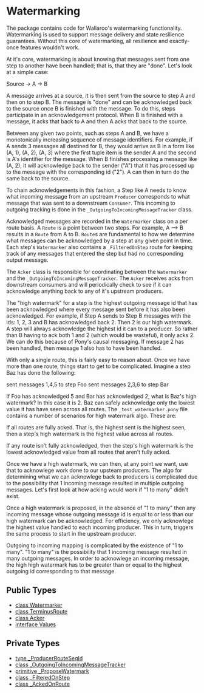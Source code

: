 # Watermarking

The package contains code for Wallaroo's watermarking functionality.
Watermarking is used to support message delivery and state resilience
guarantees. Without this core of watermarking, all resilience and
exactly-once features wouldn't work.

At it's core, watermarking is about knowing that messages sent from one step to
another have been handled; that is, that they are "done". Let's look at a
simple case:

Source -> A -> B

A message arrives at a source, it is then sent from the source to step A and
then on to step B. The message is "done" and can be acknowledged back to the
source once B is finished with the message. To do this, steps participate in
an acknowledgement protocol. When B is finished with a message, it acks
that back to A and then A acks that back to the source.

Between any given two points, such as steps A and B, we have a monotonically
increasing sequence of message identifiers. For example, if A sends 3 messages
all destined for B, they would arrive as B in a form like (A, 1), (A, 2),
(A, 3) where the first tuple item is the sender A and the second is A's
identifier for the message. When B finishes processing a message like (A, 2),
it will acknowledge back to the sender ("A") that it has processed up to
the message with the corresponding id ("2"). A can then in turn do the same
back to the source.

To chain acknowledgements in this fashion, a Step like A needs to know what
incoming message from an upstream `Producer` corresponds to what message that
was sent to a downstream `Consumer`. This incoming to outgoing tracking is done
in the `_OutgoingToIncomingMessageTracker` class.

Acknowledged messages are recorded in the `Watermarker` class on a per route
basis. A `Route` is a point between two steps. For example, A --> B results
in a `Route` from A to B. `Route`s are fundamental to how we determine what
messages can be acknowledged by a step at any given point in time. Each step's
`Watermarker` also contains a `_FilteredOnStep` route for keeping track of
any messages that entered the step but had no corresponding output message.

The `Acker` class is responsible for coordinating between the `Watermarker`
and the `_OutgoingToIncomingMessageTracker`. The `Acker` receives acks from
downstream consumers and will periodically check to see if it can acknowledge
anything back to any of it's upstream producers.

The "high watermark" for a step is the highest outgoing message id that has
been acknowledged where every message sent before it has also been
acknowledged. For example, if Step A sends to Step B messages with the ids:
1, 2, 3 and B has acknowledged back 2. Then 2 is our high watermark. A step
will always acknowledge the highest id it can to a producer. So rather than B
having to ack both 1 and 2 (which would be wasteful), it only acks 2. We can
do this because of Pony's causal messaging. If message 2 has been handled,
then message 1 also has to have been handled.

With only a single route, this is fairly easy to reason about. Once we have
more than one route, things start to get to be complicated. Imagine a step
Baz has done the following:

sent messages 1,4,5 to step Foo
sent messages 2,3,6 to step Bar

If Foo has acknowledged 5 and Bar has acknowledged 2, what is Baz's high
watermark? In this case it is 2. Baz can safely acknowledge only the lowest
value it has have seen across all routes. The `_test_watermarker.pony` file
contains a number of scenarios for high watermark algo. These are:

If all routes are fully acked. That is, the highest sent is the highest seen,
then a step's high watermark is the highest value across all routes.

If any route isn't fully acknowledged, then the step's high watermark is
the lowest acknowledged value from all routes that aren’t fully acked.

Once we have a high watermark, we can then, at any point we want, use that to
acknowlege work done to our upsteam producers. The algo for determining what
we can acknowlege back to producers is complicated due to the possibility that
1 incoming message resulted in multiple outgoing messages. Let's first look at
how acking would work if "1 to many" didn't exist.

Once a high watermark is proposed, in the absence of "1 to many" then any
incoming message whose outgoing message id is equal to or less than our
high watermark can be acknowledged. For efficiency, we only acknowlege the
highest value handled to each incoming producer. This in turn, triggers
the same process to start in the upstream producer.

Outgoing to incoming mapping is complicated by the existence of "1 to many".
"1 to many" is the possibility that 1 incoming message resulted in many
outgoing messages. In order to acknowlege an incoming message, the high
high watermark has to be greater than or equal to the highest outgoing id
corresponding to that message.


## Public Types

* [class Watermarker](wallaroo-ent-watermarking-Watermarker.md)
* [class TerminusRoute](wallaroo-ent-watermarking-TerminusRoute.md)
* [class Acker](wallaroo-ent-watermarking-Acker.md)
* [interface Values](wallaroo-ent-watermarking-Values.md)


## Private Types

* [type _ProducerRouteSeqId](wallaroo-ent-watermarking-_ProducerRouteSeqId.md)
* [class _OutgoingToIncomingMessageTracker](wallaroo-ent-watermarking-_OutgoingToIncomingMessageTracker.md)
* [primitive _ProposeWatermark](wallaroo-ent-watermarking-_ProposeWatermark.md)
* [class _FilteredOnStep](wallaroo-ent-watermarking-_FilteredOnStep.md)
* [class _AckedOnRoute](wallaroo-ent-watermarking-_AckedOnRoute.md)
